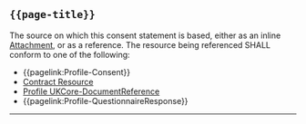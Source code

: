 ## <code>{{page-title}}</code>

The source on which this consent statement is based, either as an inline [Attachment](https://hl7.org/fhir/R4/datatypes.html#Attachment), or as a reference. The resource being referenced SHALL conform to one of the following:

- {{pagelink:Profile-Consent}}
- [Contract Resource](https://hl7.org/fhir/R4/contract.html)
- <a href="https://simplifier.net/guide/UKCoreImplementationGuideAssetsinDevelopment/Home/ProfilesandExtensions/ProfileUKCore-DocumentReference?version=current" target="_blank" class="external">Profile UKCore-DocumentReference</a>
- {{pagelink:Profile-QuestionnaireResponse}}

---